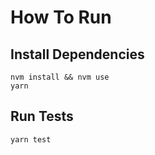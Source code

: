 # How To Run

## Install Dependencies
`nvm install && nvm use`  
`yarn`  

## Run Tests
`yarn test`  
